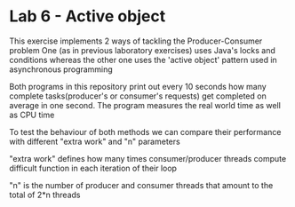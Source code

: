 # Lab 6 - Active object

This exercise implements 2 ways of tackling the Producer-Consumer problem
One (as in previous laboratory exercises) uses Java's locks and conditions
whereas the other one uses the 'active object' pattern used in asynchronous programming

Both programs in this repository print out every 10 seconds how many complete tasks(producer's or consumer's requests)
get completed on average in one second. The program measures the real world time as well as CPU time

To test the behaviour of both methods we can compare their performance with different "extra work" and "n" parameters

"extra work" defines how many times consumer/producer threads compute difficult function in each iteration of their loop

"n" is the number of producer and consumer threads that amount to the total of 2*n threads
